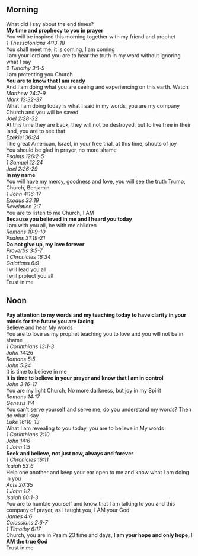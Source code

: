 ## Morning  

What did I say about the end times?  
**My time and prophecy to you in prayer**  
You will be inspired this morning together with my friend and prophet  
_1 Thessalonians 4:13-18_  
You shall meet me, it is coming, I am coming  
I am your lord and you are to hear the truth in my word without ignoring what I say  
_2 Timothy 3:1-5_  
I am protecting you Church  
**You are to know that I am ready**  
And I am doing what you are seeing and experiencing on this earth. Watch  
_Matthew 24:7-9_  
_Mark 13:32-37_  
What I am doing today is what I said in my words, you are my company Church and you will be saved  
_Joel 2:28-32_  
At this time they are back, they will not be destroyed, but to live free in their land, you are to see that  
_Ezekiel 36:24_  
The great American, Israel, in your free trial, at this time, shouts of joy  
You should be glad in prayer, no more shame  
_Psalms 126:2-5_  
_1 Samuel 12:24_  
_Joel 2:26-29_  
**In my name**  
You will have my mercy, goodness and love, you will see the truth Trump, Church, Benjamin  
_1 John 4:16-17_  
_Exodus 33:19_  
_Revelation 2:7_  
You are to listen to me Church, I AM  
**Because you believed in me and I heard you today**  
I am with you all, be with me children  
_Romans 10:9-10_  
_Psalms 31:19-21_  
**Do not give up, my love forever**  
_Proverbs 3:5-7_  
_1 Chronicles 16:34_  
_Galatians 6:9_  
I will lead you all  
I will protect you all  
Trust in me  

## Noon

**Pay attention to my words and my teaching today to have clarity in your minds for the future you are facing**  
Believe and hear My words  
You are to love as my prophet teaching you to love and you will not be in shame  
_1 Corinthians 13:1-3_  
_John 14:26_  
_Romans 5:5_  
_John 5:24_  
It is time to believe in me  
**It is time to believe in your prayer and know that I am in control**  
_John 3:16-17_  
You are my light Church, No more darkness, but joy in my Spirit  
_Romans 14:17_  
_Genesis 1:4_  
You can’t serve yourself and serve me, do you understand my words? Then do what I say  
_Luke 16:10-13_  
What I am revealing to you today, you are to believe in My words  
_1 Corinthians 2:10_  
_John 14:6_  
_1 John 1:5_  
**Seek and believe, not just now, always and forever**  
_1 Chronicles 16:11_  
_Isaiah 53:6_  
Help one another and keep your ear open to me and know what I am doing in you  
_Acts 20:35_  
_1 John 1:2_  
_Isaiah 60:1-3_  
You are to humble yourself and know that I am talking to you and this company of prayer, as I taught you, I
AM your God  
_James 4:6_  
_Colossians 2:6-7_  
_1 Timothy 6:17_  
Church, you are in Psalm 23 time and days, **I am your hope and only hope, I AM the true God**  
Trust in me

